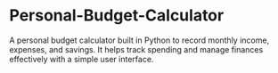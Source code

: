 # Personal-Budget-Calculator
A personal budget calculator built in Python to record monthly income, expenses, and savings. It helps track spending and manage finances effectively with a simple user interface.
